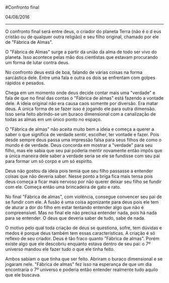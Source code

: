 #Confronto final

04/08/2016

---

O confronto final será entre deus, o criador do planeta Terra (não é o d
eus cristão ou de qualquer outra religião) e seu filho original, chamado por ele de "Fábrica de Almas". 

O "Fábrica de Almas" surge a partir da união da alma de todo ser vivo do planeta. Isso acontece pelas mão dos cientistas que estavam procurando um forma de lutar contra deus.

No confronto deus está de boa, falando de várias coisas na forma sarcástica dele. Entre uma fala e outra os dois se enfrentam com golpes rápidos e pesados. 

Chega em um momento onde deus decide contar mais uma "verdade" e fala de que no final das contas o "Fábrica de almas" está fazendo a vontade dele. A ideia original não era causa caos somente por diversão. Era matar deus. A única forma de se fazer isso é jogando ele para outra dimensão. Isso seria feito abrindo-se um buraco dimensional com a canalização de todas as almas em um único ponto no espaço. 

O "Fábrica de almas" não aceita muito bem a ideia e começa a querer a saber o que significa de verdade sentir, escolher, ter vontade e fazer. Pois desde sempre deus passa uma impressão falsa para seus filhos de como o mundo é de verdade. Deus concorda em mostrar a "verdade" para seu filho, mas ele sabia que seu pai poderia mentir novamente então impôs que a única maneira dele saber a verdade seria se ele se fundisse com seu pai para formar um só corpo e um só espirito.

Deus não gostou da ideia pois temia que seu filho passasse a entender coisas que não deveria saber. Nesse ponto a briga fica mais tensa pois deus começa a ficar mais nervoso por não querer deixar seu filho se fundir com ele. Começa então uma brincadeira de gato e rato.

No final "Fábrica de almas", com violência, consegue convencer seu pai de se fundir com ele. A fusão é uma coisa agonizante para deus pois ele tem de aturar a dor do filho em estar tentando entender algo que não é compreensível. Mas no final ele não precisa entender nada, pois há nada para se entender. O deus que deveria saber de tudo, sabe de nada. 

O motivo pelo qual toda criação de deus se questiona, sofre, tem dúvidas e medos é porque deus também tem essas características. A criação é só reflexo de seu criador. Deus é tão fraco quanto "Fábrica de almas". Porém existe algo que ele descobriu enquanto estava dentro de seu pai: o 7º universo mandou ele fazer tudo o que ele tinha feito.

Ambos sabiam o que tinha que ser feito. Abriram o buraco dimensional e se jogaram nele. "Fábrica de almas" fez isso na esperança de que um dia encontraria o 7º universo e poderia então entender realmente tudo aquilo que ele buscava.       